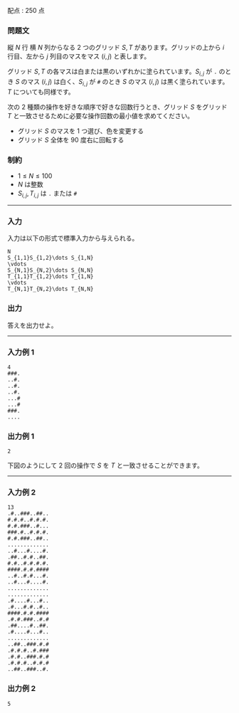 配点 : $250$ 点

### 問題文

縦 $N$ 行 横 $N$ 列からなる $2$ つのグリッド $S,T$ があります。グリッドの上から $i$ 行目、左から $j$ 列目のマスをマス $(i,j)$ と表します。

グリッド $S,T$ の各マスは白または黒のいずれかに塗られています。$S_{i,j}$ が `.` のとき $S$ のマス $(i,j)$ は白く、$S_{i,j}$ が `#` のとき $S$ のマス $(i,j)$ は黒く塗られています。$T$ についても同様です。

次の $2$ 種類の操作を好きな順序で好きな回数行うとき、グリッド $S$ をグリッド $T$ と一致させるために必要な操作回数の最小値を求めてください。

  * グリッド $S$ のマスを $1$ つ選び、色を変更する
  * グリッド $S$ 全体を $90$ 度右に回転する



### 制約

  * $1\leq N \leq 100$
  * $N$ は整数
  * $S_{i,j},T_{i,j}$ は `.` または `#`



* * *

### 入力

入力は以下の形式で標準入力から与えられる。
    
    
    N
    S_{1,1}S_{1,2}\dots S_{1,N}
    \vdots
    S_{N,1}S_{N,2}\dots S_{N,N}
    T_{1,1}T_{1,2}\dots T_{1,N}
    \vdots
    T_{N,1}T_{N,2}\dots T_{N,N}

### 出力

答えを出力せよ。

* * *

### 入力例 1
    
    
    4
    ###.
    ..#.
    ..#.
    ..#.
    ...#
    ...#
    ###.
    ....

### 出力例 1
    
    
    2

下図のようにして $2$ 回の操作で $S$ を $T$ と一致させることができます。

* * *

### 入力例 2
    
    
    13
    .#..###..##..
    #.#.#..#.#.#.
    #.#.###..#...
    ###.#..#.#.#.
    #.#.###..##..
    .............
    ..#...#....#.
    .##..#.#..##.
    #.#..#.#.#.#.
    ####.#.#.####
    ..#..#.#...#.
    ..#...#....#.
    .............
    .............
    .#....#...#..
    .#...#.#..#..
    ####.#.#.####
    .#.#.###..#.#
    .##....#..##.
    .#....#...#..
    .............
    ..##..###.#.#
    .#.#.#..#.###
    .#.#..###.#.#
    .#.#.#..#.#.#
    ..##..###..#.

### 出力例 2
    
    
    5